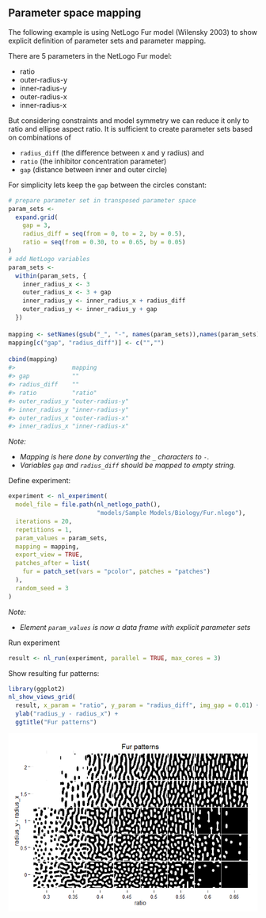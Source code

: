 






## Parameter space mapping
The following example is using NetLogo Fur model (Wilensky 2003) to show 
explicit definition of parameter sets and parameter mapping.

There are 5 parameters in the NetLogo Fur model:

* ratio 
* outer-radius-y
* inner-radius-y
* outer-radius-x
* inner-radius-x

But considering constraints and model symmetry
we can reduce it only to ratio and ellipse aspect ratio. It is sufficient to
create parameter sets based on combinations of

* `radius_diff` (the difference between x and y radius) and
* `ratio` (the inhibitor concentration parameter)
* `gap` (distance between inner and outer circle)

For simplicity lets keep the `gap` between the circles constant:


```r
# prepare parameter set in transposed parameter space 
param_sets <- 
  expand.grid(
    gap = 3, 
    radius_diff = seq(from = 0, to = 2, by = 0.5), 
    ratio = seq(from = 0.30, to = 0.65, by = 0.05)
)
# add NetLogo variables
param_sets <- 
  within(param_sets, {
    inner_radius_x <- 3
    outer_radius_x <- 3 + gap
    inner_radius_y <- inner_radius_x + radius_diff
    outer_radius_y <- inner_radius_y + gap
  })

mapping <- setNames(gsub("_", "-", names(param_sets)),names(param_sets))
mapping[c("gap", "radius_diff")] <- c("","")

cbind(mapping)
#>                mapping         
#> gap            ""              
#> radius_diff    ""              
#> ratio          "ratio"         
#> outer_radius_y "outer-radius-y"
#> inner_radius_y "inner-radius-y"
#> outer_radius_x "outer-radius-x"
#> inner_radius_x "inner-radius-x"
```

_Note:_ 

* _Mapping is here done by converting the `_` characters to `-`._ 
* _Variables `gap` and `radius_diff` should be mapped to empty string._

Define experiment:


```r
experiment <- nl_experiment( 
  model_file = file.path(nl_netlogo_path(), 
                         "models/Sample Models/Biology/Fur.nlogo"), 
  iterations = 20,
  repetitions = 1,
  param_values = param_sets,
  mapping = mapping,  
  export_view = TRUE,
  patches_after = list(
    fur = patch_set(vars = "pcolor", patches = "patches")
  ),
  random_seed = 3
)
```

_Note:_ 

* _Element `param_values` is now a data frame with explicit parameter sets_ 


Run experiment

```r
result <- nl_run(experiment, parallel = TRUE, max_cores = 3)  
```

Show resulting fur patterns:

```r
library(ggplot2)
nl_show_views_grid(
  result, x_param = "ratio", y_param = "radius_diff", img_gap = 0.01) + 
  ylab("radius_y - radius_x") +
  ggtitle("Fur patterns")
```

![](img/README-p7ShowViews-1.png) 

